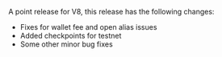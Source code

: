A point release for V8, this release has the following changes:

* Fixes for wallet fee and open alias issues
* Added checkpoints for testnet
* Some other minor bug fixes
